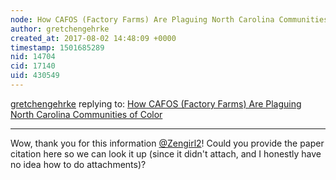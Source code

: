 ```yaml
---
node: How CAFOS (Factory Farms) Are Plaguing North Carolina Communities of Color
author: gretchengehrke
created_at: 2017-08-02 14:48:09 +0000
timestamp: 1501685289
nid: 14704
cid: 17140
uid: 430549
---
```




[gretchengehrke](../profile/gretchengehrke) replying to: [How CAFOS (Factory Farms) Are Plaguing North Carolina Communities of Color](../notes/Zengirl2/08-01-2017/how-cafos-factory-farms-are-plaguing-north-carolina-communities-of-color)

----
Wow, thank you for this information [@Zengirl2](/profile/Zengirl2)! Could you provide the paper citation here so we can look it up (since it didn't attach, and I honestly have no idea how to do attachments)? 